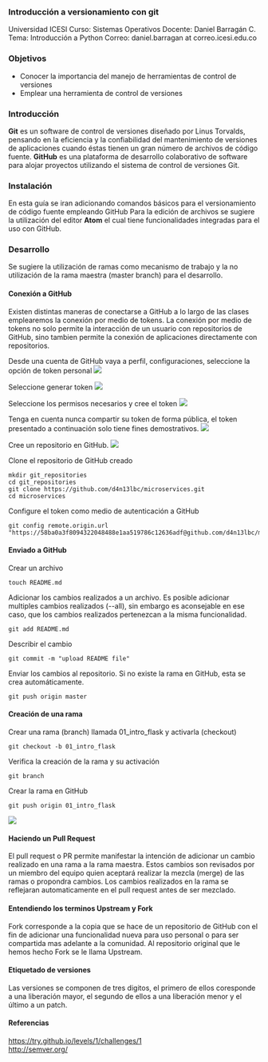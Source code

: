 ### Introducción a versionamiento con git
Universidad ICESI
Curso: Sistemas Operativos
Docente: Daniel Barragán C.
Tema: Introducción a Python
Correo: daniel.barragan at correo.icesi.edu.co

### Objetivos
* Conocer la importancia del manejo de herramientas de control de versiones
* Emplear una herramienta de control de versiones

### Introducción
**Git**  es un software de control de versiones diseñado por Linus Torvalds,
pensando en la eficiencia y la confiabilidad del mantenimiento de versiones
de aplicaciones cuando éstas tienen un gran número de archivos de código fuente.
**GitHub** es una plataforma de desarrollo colaborativo de software para alojar proyectos
utilizando el sistema de control de versiones Git.

### Instalación
En esta guía se iran adicionando comandos básicos para el versionamiento de código fuente empleando GitHub
Para la edición de archivos  se sugiere la utilización del editor **Atom** el cual tiene funcionalidades
integradas para el uso con GitHub.

### Desarrollo
Se sugiere la utilización de ramas como mecanismo de trabajo y la no utilización de la rama maestra (master branch) para el desarrollo.

#### Conexión a GitHub

Existen distintas maneras de conectarse a GitHub a lo largo de las clases emplearemos la conexión por medio
de tokens. La conexión por medio de tokens no solo permite la interacción de un usuario con repositorios de
GitHub, sino tambien permite la conexión de aplicaciones directamente con repositorios.

Desde una cuenta de GitHub vaya a perfil, configuraciones, seleccione la opción de token personal
![][1]

Seleccione generar token
![][2]

Seleccione los permisos necesarios y cree el token
![][3]

Tenga en cuenta nunca compartir su token de forma pública, el token presentado a continuación
solo tiene fines demostrativos.
![][4]

Cree un repositorio en GitHub.
![][5]

Clone el repositorio de GitHub creado
```
mkdir git_repositories
cd git_repositories
git clone https://github.com/d4n13lbc/microservices.git
cd microservices
```

Configure el token como medio de autenticación a GitHub
```
git config remote.origin.url "https://58ba0a3f8094322048488e1aa519786c12636adf@github.com/d4n13lbc/microservices.git"
```

#### Enviado a GitHub
Crear un archivo
```
touch README.md
```

Adicionar los cambios realizados a un archivo. Es posible adicionar multiples cambios realizados (--all),
sin embargo es aconsejable en ese caso, que los cambios realizados pertenezcan a la misma funcionalidad.
```
git add README.md
```

Describir el cambio
```
git commit -m "upload README file"
```

Enviar los cambios al repositorio. Si no existe la rama en GitHub, esta se crea automáticamente.
```
git push origin master
```

#### Creación de una rama
Crear una rama (branch) llamada 01_intro_flask y activarla (checkout)
```
git checkout -b 01_intro_flask
```

Verifica la creación de la rama y su activación
```
git branch
```

Crear la rama en GitHub
```
git push origin 01_intro_flask
```

![][6]

#### Haciendo un Pull Request
El pull request o PR permite manifestar la intención de adicionar un cambio realizado en una rama a la rama maestra. Estos cambios son revisados por un miembro del equipo quien aceptará realizar la mezcla (merge) de las ramas o propondra cambios. Los cambios realizados en la rama se reflejaran automaticamente en el pull request antes de ser mezclado.

#### Entendiendo los terminos Upstream y Fork
Fork corresponde a la copia que se hace de un repositorio de GitHub con el fin de adicionar una funcionalidad nueva para uso personal o para ser compartida mas adelante a la comunidad. Al repositorio original que le hemos hecho Fork se le llama Upstream.

#### Etiquetado de versiones
Las versiones se componen de tres digitos, el primero de ellos coresponde a una liberación mayor, el segundo de ellos a una liberación menor y el último a un patch.

#### Referencias
https://try.github.io/levels/1/challenges/1  
http://semver.org/

[1]: images/01_token_profile.png
[2]: images/02_token_generate.png
[3]: images/03_token_configuration.png
[4]: images/04_token.png
[5]: images/05_github_repository.png
[6]: images/05_github_branch.png
